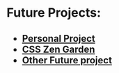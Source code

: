 <h1><strong>Future Projects:</strong></h1>

<h2>
<ul>
  <li>
    <a href="index.html">Personal Project</a>
  </li>
  <li>
     <a href="CSS Zen Garden.html">CSS Zen Garden</a>
  </li>
  <li> 
    <a href="./project3">Other Future project</a>
  </li>
</ul>
</h2>
